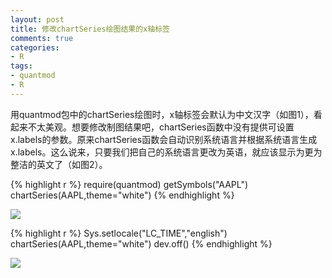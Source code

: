```yaml
---
layout: post
title: 修改chartSeries绘图结果的x轴标签
comments: true
categories:
- R
tags:
- quantmod
- R
---
```


用quantmod包中的chartSeries绘图时，x轴标签会默认为中文汉字（如图1），看起来不太美观。想要修改制图结果吧，chartSeries函数中没有提供可设置x.labels的参数。原来chartSeries函数会自动识别系统语言并根据系统语言生成x.labels。这么说来，只要我们把自己的系统语言更改为英语，就应该显示为更为整洁的英文了（如图2）。

{% highlight r %}
require(quantmod)
getSymbols("AAPL")
chartSeries(AAPL,theme="white")
{% endhighlight %}



<img  class="aligncenter" src="https://github.com/dengyishuo/dengyishuo.github.com/blob/master/image/chartSeries_1.png?raw=true" />

{% highlight r %}
Sys.setlocale("LC_TIME","english")
chartSeries(AAPL,theme="white")
dev.off()
{% endhighlight %}

<img class="aligncenter" src="https://github.com/dengyishuo/dengyishuo.github.com/blob/master/image/chartSeries_2.png?raw=true" />
